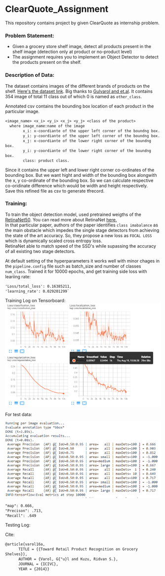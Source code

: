 # ClearQuote_Assignment
This repository contains project by given ClearQuote as internship problem.

### Problem Statement:   
- Given a grocery store shelf image, detect all products present in the shelf image (detection only at product or no-product level)
- The assignment requires you to implement an Object Detector to detect the products present on the shelf.

### Description of Data:   
The dataset contains images of the different brands of products on the shelf. [Here's the dataset link](https://github.com/gulvarol/grocerydataset). Big thanks to [Gulvarol and et.al](https://github.com/gulvarol/grocerydataset/commits?author=gulvarol).  It contains 354 image of total 11 class out of which 0 is named as `other_class`.


Annotated csv contains the bounding box location of each product in the particular image.
```CSV file contains  
<image_name> <x_i> <y_i> <x_j> <y_j> <class of the product>
  where image_name:name of the image
        x_i: x-coordiante of the upper left corner of the boundng box.
        y_i: y-coordiante of the upper left corner of the boundng box.
        x_j: x-coordiante of the lower right corner of the boundng box.
        y_i: y-coordiante of the lower right corner of the boundng box.
        class: product class.
  ```
  
 Since it contains the upper left and lower right corner co-ordinates of the bounding box. But we want hight and width of the bounding box alongwith the x, y co-ordinate of the bounding box. So we can calculate respective co-oridinate difference which would be width and height respectively.  
 Save this refined file as csv to generate tfrecord. 
 
 ### Training:  
 To train the object detection model, used pretrained weigths of the [RetinaNet50](http://download.tensorflow.org/models/object_detection/tf2/20200711/ssd_resnet50_v1_fpn_640x640_coco17_tpu-8.tar.gz).
You can read more about RetinaNet [here.](https://arxiv.org/abs/1708.02002)  
In that particular paper, authors of the paper identifies `class imabalance` as the main obstacle which impedes the single stage detectors from achieving the state of the art accuracy. So, they propose a new loss as `FOCAL LOSS` which is dynamically scaled cross entropy loss.  
RetinaNet able to match speed of the SSD's while supassing the accuracy of all existing two stage detectors. 

At default setting of the hyperparameters it works well with minor chages in the `pipeline.config` file such as batch_size and number of classes `num_class`.
Trained it for 10000 epochs, and get training side loss with leariing rate:  
``` 
'Loss/total_loss': 0.16385211,
'learning_rate': 0.029201299`
 ```
 
 Training Log on Tensorboard:  
 ![alt text](https://github.com/jajinkya/ClearQuote_Assignment/blob/main/Train_log.PNG)
 
 For test data:   
 
 ![alt text](https://github.com/jajinkya/ClearQuote_Assignment/blob/main/Evaluation.PNG)
 ```
 "map": 0.666, 
 "Precison": .713, 
 "Recall": .649
 
 ```
 Testing Log:
 

Cite:
```
@article{varol16a,
      TITLE = {{Toward Retail Product Recognition on Grocery Shelves}},
      AUTHOR = {Varol, G{"u}l and Kuzu, Ridvan S.},
      JOURNAL = {ICIVC},
      YEAR = {2014}}
```
